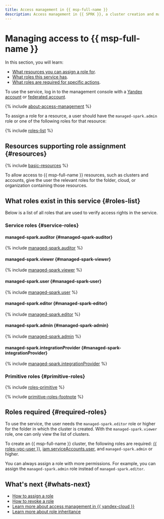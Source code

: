 ```yaml
---
title: Access management in {{ msp-full-name }}
description: Access management in {{ SPRK }}, a cluster creation and management service. This section covers the resources supporting role assignment, the roles this service has, and the required roles for specific actions.
---
```


# Managing access to {{ msp-full-name }}


In this section, you will learn:

* [What resources you can assign a role for](#resources).
* [What roles this service has](#roles-list).
* [What roles are required for specific actions](#required-roles).

To use the service, log in to the management console with a [Yandex account](../iam/concepts/users/accounts.md#passport) or [federated account](../iam/concepts/users/accounts.md#saml-federation).

{% include [about-access-management](../_includes/iam/about-access-management.md) %}

To assign a role for a resource, a user should have the `managed-spark.admin` role or one of the following roles for that resource:

{% include [roles-list](../_includes/iam/roles-list.md) %}

## Resources supporting role assignment {#resources}

{% include [basic-resources](../_includes/iam/basic-resources-for-access-control.md) %}

To allow access to {{ msp-full-name }} resources, such as clusters and accounts, give the user the relevant roles for the folder, cloud, or organization containing those resources.

## What roles exist in this service {#roles-list}

Below is a list of all roles that are used to verify access rights in the service.

### Service roles {#service-roles}

#### managed-spark.auditor {#managed-spark-auditor}

{% include [managed-spark.auditor](../_roles/managed-spark/auditor.md) %}

#### managed-spark.viewer {#managed-spark-viewer}

{% include [managed-spark.viewer](../_roles/managed-spark/viewer.md) %}

#### managed-spark.user {#managed-spark-user}

{% include [managed-spark.user](../_roles/managed-spark/user.md) %}

#### managed-spark.editor {#managed-spark-editor}

{% include [managed-spark.editor](../_roles/managed-spark/editor.md) %}

#### managed-spark.admin {#managed-spark-admin}

{% include [managed-spark.admin](../_roles/managed-spark/admin.md) %}

#### managed-spark.integrationProvider {#managed-spark-integrationProvider}

{% include [managed-spark.integrationProvider](../_roles/managed-spark/integrationProvider.md) %}

### Primitive roles {#primitive-roles}

{% include [roles-primitive](../_includes/roles-primitive.md) %}

{% include [primitive-roles-footnote](../_includes/primitive-roles-footnote.md) %}

## Roles required {#required-roles}

To use the service, the user needs the `managed-spark.editor` role or higher for the folder in which the cluster is created. With the `managed-spark.viewer` role, one can only view the list of clusters.

To create an {{ msp-full-name }} cluster, the following roles are required: [{{ roles-vpc-user }}](../vpc/security/index.md#vpc-user), [iam.serviceAccounts.user](../iam/security/index.md#iam-serviceAccounts-user), and `managed-spark.admin` or higher.

You can always assign a role with more permissions. For example, you can assign the `managed-spark.admin` role instead of `managed-spark.editor`.

## What's next {#whats-next}

* [How to assign a role](../iam/operations/roles/grant.md)
* [How to revoke a role](../iam/operations/roles/revoke.md)
* [Learn more about access management in {{ yandex-cloud }}](../iam/concepts/access-control/index.md)
* [Learn more about role inheritance](../resource-manager/concepts/resources-hierarchy.md#access-rights-inheritance)

